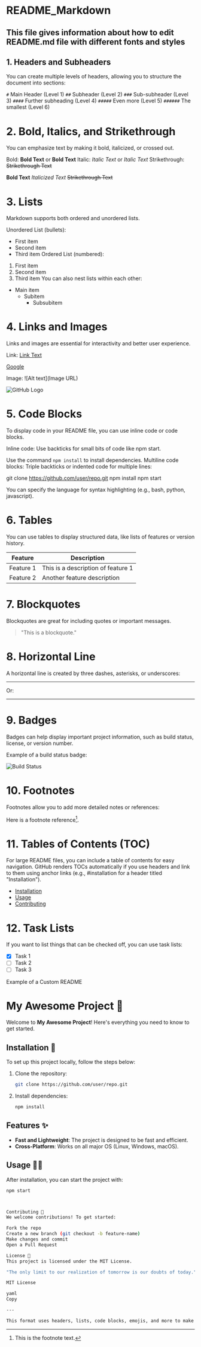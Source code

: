 # README_Markdown

## This file gives information about how to edit README.md file with different fonts and styles

## 1. Headers and Subheaders

You can create multiple levels of headers, allowing you to structure the document into sections:


`#` Main Header (Level 1)
`##` Subheader (Level 2) 
`###` Sub-subheader (Level 3)
`####` Further subheading (Level 4)
`#####` Even more (Level 5)
`######` The smallest (Level 6)

# 2. Bold, Italics, and Strikethrough

You can emphasize text by making it bold, italicized, or crossed out.

Bold: **Bold Text** or __Bold Text__
Italic: *Italic Text* or _Italic Text_
Strikethrough: ~~Strikethrough Text~~

**Bold Text**
*Italicized Text*
~~Strikethrough Text~~

# 3. Lists
Markdown supports both ordered and unordered lists.

Unordered List (bullets):
- First item
- Second item
- Third item
Ordered List (numbered):
1. First item
2. Second item
3. Third item
You can also nest lists within each other:
- Main item
  - Subitem
    - Subsubitem

# 4. Links and Images
Links and images are essential for interactivity and better user experience.

Link: [Link Text](URL)

[Google](https://www.google.com)

Image: ![Alt text](Image URL)

![GitHub Logo](https://github.githubassets.com/images/modules/logos_page/GitHub-Mark.png)

# 5. Code Blocks
To display code in your README file, you can use inline code or code blocks.

Inline code: Use backticks for small bits of code like npm start.

Use the command `npm install` to install dependencies.
Multiline code blocks: Triple backticks or indented code for multiple lines:

git clone https://github.com/user/repo.git
npm install
npm start

You can specify the language for syntax highlighting (e.g., bash, python, javascript).

# 6. Tables
You can use tables to display structured data, like lists of features or version history.

| Feature        | Description                   |
|----------------|-------------------------------|
| Feature 1      | This is a description of feature 1 |
| Feature 2      | Another feature description    |

# 7. Blockquotes
Blockquotes are great for including quotes or important messages.

> "This is a blockquote."


# 8. Horizontal Line
A horizontal line is created by three dashes, asterisks, or underscores:

---
Or:

***

# 9. Badges
Badges can help display important project information, such as build status, license, or version number.

Example of a build status badge:

![Build Status](https://img.shields.io/badge/build-passing-brightgreen)


# 10. Footnotes
Footnotes allow you to add more detailed notes or references:

Here is a footnote reference[^1].

[^1]: This is the footnote text.


# 11. Tables of Contents (TOC)
For large README files, you can include a table of contents for easy navigation. GitHub renders TOCs automatically if you use headers and link to them using anchor links (e.g., #installation for a header titled "Installation").

- [Installation](#installation)
- [Usage](#usage)
- [Contributing](#contributing)

# 12. Task Lists
If you want to list things that can be checked off, you can use task lists:

- [x] Task 1
- [ ] Task 2
- [ ] Task 3

Example of a Custom README

# My Awesome Project 🚀

Welcome to **My Awesome Project**! Here's everything you need to know to get started.

## Installation 🔧

To set up this project locally, follow the steps below:

1. Clone the repository:
    ```bash
    git clone https://github.com/user/repo.git
    ```
2. Install dependencies:
    ```bash
    npm install
    ```

## Features ✨

- **Fast and Lightweight**: The project is designed to be fast and efficient.
- **Cross-Platform**: Works on all major OS (Linux, Windows, macOS).

## Usage 🏃‍♂️

After installation, you can start the project with:
```bash
npm start



Contributing 🤝
We welcome contributions! To get started:

Fork the repo
Create a new branch (git checkout -b feature-name)
Make changes and commit
Open a Pull Request

License 📜
This project is licensed under the MIT License.

"The only limit to our realization of tomorrow is our doubts of today." — Franklin D. Roosevelt

MIT License

yaml
Copy

---

This format uses headers, lists, code blocks, emojis, and more to make the README visually engaging. You can also tweak it based on the nature of your project to fit your specific audience.

